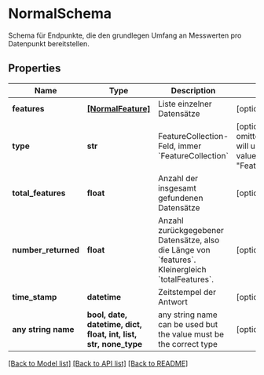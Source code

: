# NormalSchema

Schema für Endpunkte, die den grundlegen Umfang an Messwerten pro Datenpunkt bereitstellen.

## Properties
Name | Type | Description | Notes
------------ | ------------- | ------------- | -------------
**features** | [**[NormalFeature]**](NormalFeature.md) | Liste einzelner Datensätze | [optional] 
**type** | **str** | FeatureCollection-Feld, immer &#x60;FeatureCollection&#x60; | [optional]  if omitted the server will use the default value of "FeatureCollection"
**total_features** | **float** | Anzahl der insgesamt gefundenen Datensätze | [optional] 
**number_returned** | **float** | Anzahl zurückgegebener Datensätze, also die Länge von &#x60;features&#x60;. Kleinergleich &#x60;totalFeatures&#x60;. | [optional] 
**time_stamp** | **datetime** | Zeitstempel der Antwort | [optional] 
**any string name** | **bool, date, datetime, dict, float, int, list, str, none_type** | any string name can be used but the value must be the correct type | [optional]

[[Back to Model list]](../README.md#documentation-for-models) [[Back to API list]](../README.md#documentation-for-api-endpoints) [[Back to README]](../README.md)


